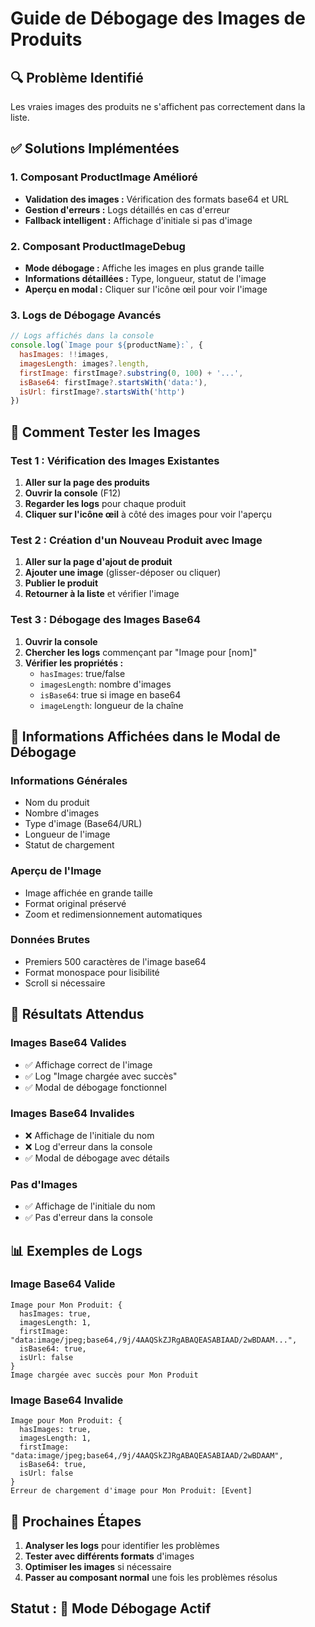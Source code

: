 # Guide de Débogage des Images de Produits

## 🔍 Problème Identifié
Les vraies images des produits ne s'affichent pas correctement dans la liste.

## ✅ Solutions Implémentées

### 1. **Composant ProductImage Amélioré**
- **Validation des images :** Vérification des formats base64 et URL
- **Gestion d'erreurs :** Logs détaillés en cas d'erreur
- **Fallback intelligent :** Affichage d'initiale si pas d'image

### 2. **Composant ProductImageDebug**
- **Mode débogage :** Affiche les images en plus grande taille
- **Informations détaillées :** Type, longueur, statut de l'image
- **Aperçu en modal :** Cliquer sur l'icône œil pour voir l'image

### 3. **Logs de Débogage Avancés**
```javascript
// Logs affichés dans la console
console.log(`Image pour ${productName}:`, {
  hasImages: !!images,
  imagesLength: images?.length,
  firstImage: firstImage?.substring(0, 100) + '...',
  isBase64: firstImage?.startsWith('data:'),
  isUrl: firstImage?.startsWith('http')
})
```

## 🧪 Comment Tester les Images

### Test 1 : Vérification des Images Existantes
1. **Aller sur la page des produits**
2. **Ouvrir la console** (F12)
3. **Regarder les logs** pour chaque produit
4. **Cliquer sur l'icône œil** à côté des images pour voir l'aperçu

### Test 2 : Création d'un Nouveau Produit avec Image
1. **Aller sur la page d'ajout de produit**
2. **Ajouter une image** (glisser-déposer ou cliquer)
3. **Publier le produit**
4. **Retourner à la liste** et vérifier l'image

### Test 3 : Débogage des Images Base64
1. **Ouvrir la console**
2. **Chercher les logs** commençant par "Image pour [nom]"
3. **Vérifier les propriétés :**
   - `hasImages`: true/false
   - `imagesLength`: nombre d'images
   - `isBase64`: true si image en base64
   - `imageLength`: longueur de la chaîne

## 🔧 Informations Affichées dans le Modal de Débogage

### **Informations Générales**
- Nom du produit
- Nombre d'images
- Type d'image (Base64/URL)
- Longueur de l'image
- Statut de chargement

### **Aperçu de l'Image**
- Image affichée en grande taille
- Format original préservé
- Zoom et redimensionnement automatiques

### **Données Brutes**
- Premiers 500 caractères de l'image base64
- Format monospace pour lisibilité
- Scroll si nécessaire

## 🎯 Résultats Attendus

### **Images Base64 Valides**
- ✅ Affichage correct de l'image
- ✅ Log "Image chargée avec succès"
- ✅ Modal de débogage fonctionnel

### **Images Base64 Invalides**
- ❌ Affichage de l'initiale du nom
- ❌ Log d'erreur dans la console
- ✅ Modal de débogage avec détails

### **Pas d'Images**
- ✅ Affichage de l'initiale du nom
- ✅ Pas d'erreur dans la console

## 📊 Exemples de Logs

### Image Base64 Valide
```
Image pour Mon Produit: {
  hasImages: true,
  imagesLength: 1,
  firstImage: "data:image/jpeg;base64,/9j/4AAQSkZJRgABAQEASABIAAD/2wBDAAM...",
  isBase64: true,
  isUrl: false
}
Image chargée avec succès pour Mon Produit
```

### Image Base64 Invalide
```
Image pour Mon Produit: {
  hasImages: true,
  imagesLength: 1,
  firstImage: "data:image/jpeg;base64,/9j/4AAQSkZJRgABAQEASABIAAD/2wBDAAM",
  isBase64: true,
  isUrl: false
}
Erreur de chargement d'image pour Mon Produit: [Event]
```

## 🔄 Prochaines Étapes

1. **Analyser les logs** pour identifier les problèmes
2. **Tester avec différents formats** d'images
3. **Optimiser les images** si nécessaire
4. **Passer au composant normal** une fois les problèmes résolus

## Statut : 🔧 Mode Débogage Actif 